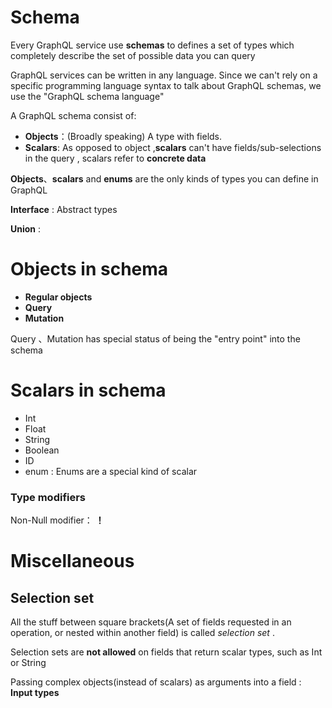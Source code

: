 # Schema
Every GraphQL service use **schemas** to defines a set of types which completely describe the set of possible data you can query

GraphQL services can be written in any language. Since we can't rely on a specific programming language syntax to talk about GraphQL schemas, we use the "GraphQL schema language"

A GraphQL schema consist of:
- **Objects**：(Broadly speaking) A type with fields.
- **Scalars**: As opposed to object ,**scalars** can't have fields/sub-selections in the query , scalars refer to **concrete data**

**Objects**、**scalars** and **enums** are the only kinds of types you can define in GraphQL

**Interface** : Abstract types

**Union** :

# Objects in schema
- **Regular objects**
- **Query**
- **Mutation**

Query 、Mutation has special status of being the "entry point" into the schema
# Scalars in schema
- Int
- Float
- String
- Boolean
- ID
- enum : Enums are a special kind of scalar
### Type modifiers
Non-Null modifier： **！**
# Miscellaneous
## Selection set
All the stuff between square brackets(A set of fields requested in an operation, or nested within another field) is called *selection set* .

Selection sets are **not allowed** on fields that return scalar types, such as Int or String

Passing complex objects(instead of scalars) as arguments into a field : **Input types**


